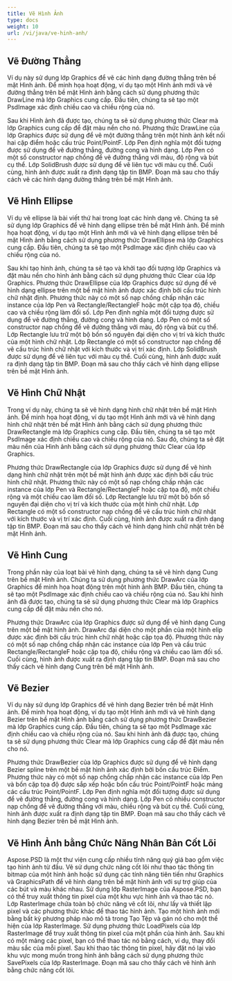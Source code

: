 ```yaml
---
title: Vẽ Hình Ảnh
type: docs
weight: 10
url: /vi/java/ve-hinh-anh/
---
```


## **Vẽ Đường Thẳng**
Ví dụ này sử dụng lớp Graphics để vẽ các hình dạng đường thẳng trên bề mặt Hình ảnh. Để minh họa hoạt động, ví dụ tạo một Hình ảnh mới và vẽ đường thẳng trên bề mặt Hình ảnh bằng cách sử dụng phương thức DrawLine mà lớp Graphics cung cấp. Đầu tiên, chúng ta sẽ tạo một PsdImage xác định chiều cao và chiều rộng của nó.

Sau khi Hình ảnh đã được tạo, chúng ta sẽ sử dụng phương thức Clear mà lớp Graphics cung cấp để đặt màu nền cho nó. Phương thức DrawLine của lớp Graphics được sử dụng để vẽ một đường thẳng trên một hình ảnh kết nối hai cặp điểm hoặc cấu trúc Point/PointF. Lớp Pen định nghĩa một đối tượng được sử dụng để vẽ đường thẳng, đường cong và hình dạng. Lớp Pen có một số constructor nạp chồng để vẽ đường thẳng với màu, độ rộng và bút cụ thể. Lớp SolidBrush được sử dụng để vẽ liên tục với màu cụ thể. Cuối cùng, hình ảnh được xuất ra định dạng tập tin BMP. Đoạn mã sau cho thấy cách vẽ các hình dạng đường thẳng trên bề mặt Hình ảnh.

## **Vẽ Hình Ellipse**
Ví dụ vẽ ellipse là bài viết thứ hai trong loạt các hình dạng vẽ. Chúng ta sẽ sử dụng lớp Graphics để vẽ hình dạng ellipse trên bề mặt Hình ảnh. Để minh họa hoạt động, ví dụ tạo một Hình ảnh mới và vẽ hình dạng ellipse trên bề mặt Hình ảnh bằng cách sử dụng phương thức DrawEllipse mà lớp Graphics cung cấp. Đầu tiên, chúng ta sẽ tạo một PsdImage xác định chiều cao và chiều rộng của nó.

Sau khi tạo hình ảnh, chúng ta sẽ tạo và khởi tạo đối tượng lớp Graphics và đặt màu nền cho hình ảnh bằng cách sử dụng phương thức Clear của lớp Graphics. Phương thức DrawEllipse của lớp Graphics được sử dụng để vẽ hình dạng ellipse trên một bề mặt hình ảnh được xác định bởi cấu trúc hình chữ nhật định. Phương thức này có một số nạp chồng chấp nhận các instance của lớp Pen và Rectangle/RectangleF hoặc một cặp tọa độ, chiều cao và chiều rộng làm đối số. Lớp Pen định nghĩa một đối tượng được sử dụng để vẽ đường thẳng, đường cong và hình dạng. Lớp Pen có một số constructor nạp chồng để vẽ đường thẳng với màu, độ rộng và bút cụ thể. Lớp Rectangle lưu trữ một bộ bốn số nguyên đại diện cho vị trí và kích thước của một hình chữ nhật. Lớp Rectangle có một số constructor nạp chồng để vẽ cấu trúc hình chữ nhật với kích thước và vị trí xác định. Lớp SolidBrush được sử dụng để vẽ liên tục với màu cụ thể. Cuối cùng, hình ảnh được xuất ra định dạng tập tin BMP. Đoạn mã sau cho thấy cách vẽ hình dạng ellipse trên bề mặt Hình ảnh.

## **Vẽ Hình Chữ Nhật**
Trong ví dụ này, chúng ta sẽ vẽ hình dạng hình chữ nhật trên bề mặt Hình ảnh. Để minh họa hoạt động, ví dụ tạo một Hình ảnh mới và vẽ hình dạng hình chữ nhật trên bề mặt Hình ảnh bằng cách sử dụng phương thức DrawRectangle mà lớp Graphics cung cấp. Đầu tiên, chúng ta sẽ tạo một PsdImage xác định chiều cao và chiều rộng của nó. Sau đó, chúng ta sẽ đặt màu nền của Hình ảnh bằng cách sử dụng phương thức Clear của lớp Graphics.

Phương thức DrawRectangle của lớp Graphics được sử dụng để vẽ hình dạng hình chữ nhật trên một bề mặt hình ảnh được xác định bởi cấu trúc hình chữ nhật. Phương thức này có một số nạp chồng chấp nhận các instance của lớp Pen và Rectangle/RectangleF hoặc cặp tọa độ, một chiều rộng và một chiều cao làm đối số. Lớp Rectangle lưu trữ một bộ bốn số nguyên đại diện cho vị trí và kích thước của một hình chữ nhật. Lớp Rectangle có một số constructor nạp chồng để vẽ cấu trúc hình chữ nhật với kích thước và vị trí xác định. Cuối cùng, hình ảnh được xuất ra định dạng tập tin BMP. Đoạn mã sau cho thấy cách vẽ hình dạng hình chữ nhật trên bề mặt Hình ảnh.

## **Vẽ Hình Cung**
Trong phần này của loạt bài vẽ hình dạng, chúng ta sẽ vẽ hình dạng Cung trên bề mặt Hình ảnh. Chúng ta sử dụng phương thức DrawArc của lớp Graphics để minh họa hoạt động trên một hình ảnh BMP. Đầu tiên, chúng ta sẽ tạo một PsdImage xác định chiều cao và chiều rộng của nó. Sau khi hình ảnh đã được tạo, chúng ta sẽ sử dụng phương thức Clear mà lớp Graphics cung cấp để đặt màu nền cho nó.

Phương thức DrawArc của lớp Graphics được sử dụng để vẽ hình dạng Cung trên một bề mặt hình ảnh. DrawArc đại diện cho một phần của một hình elip được xác định bởi cấu trúc hình chữ nhật hoặc cặp tọa độ. Phương thức này có một số nạp chồng chấp nhận các instance của lớp Pen và cấu trúc Rectangle/RectangleF hoặc cặp tọa độ, chiều rộng và chiều cao làm đối số. Cuối cùng, hình ảnh được xuất ra định dạng tập tin BMP. Đoạn mã sau cho thấy cách vẽ hình dạng Cung trên bề mặt Hình ảnh.

## **Vẽ Bezier**
Ví dụ này sử dụng lớp Graphics để vẽ hình dạng Bezier trên bề mặt Hình ảnh. Để minh họa hoạt động, ví dụ tạo một Hình ảnh mới và vẽ hình dạng Bezier trên bề mặt Hình ảnh bằng cách sử dụng phương thức DrawBezier mà lớp Graphics cung cấp. Đầu tiên, chúng ta sẽ tạo một PsdImage xác định chiều cao và chiều rộng của nó. Sau khi hình ảnh đã được tạo, chúng ta sẽ sử dụng phương thức Clear mà lớp Graphics cung cấp để đặt màu nền cho nó.

Phương thức DrawBezier của lớp Graphics được sử dụng để vẽ hình dạng Bezier spline trên một bề mặt hình ảnh xác định bởi bốn cấu trúc Điểm. Phương thức này có một số nạp chồng chấp nhận các instance của lớp Pen và bốn cặp tọa độ được sắp xếp hoặc bốn cấu trúc Point/PointF hoặc mảng các cấu trúc Point/PointF. Lớp Pen định nghĩa một đối tượng được sử dụng để vẽ đường thẳng, đường cong và hình dạng. Lớp Pen có nhiều constructor nạp chồng để vẽ đường thẳng với màu, chiều rộng và bút cụ thể. Cuối cùng, hình ảnh được xuất ra định dạng tập tin BMP. Đoạn mã sau cho thấy cách vẽ hình dạng Bezier trên bề mặt Hình ảnh.

## **Vẽ Hình Ảnh bằng Chức Năng Nhân Bản Cốt Lõi**
Aspose.PSD là một thư viện cung cấp nhiều tính năng quý giá bao gồm việc tạo hình ảnh từ đầu. Vẽ sử dụng chức năng cốt lõi như thao tác thông tin bitmap của một hình ảnh hoặc sử dụng các tính năng tiên tiến như Graphics và GraphicsPath để vẽ hình dạng trên bề mặt hình ảnh với sự trợ giúp của các bút và màu khác nhau. Sử dụng lớp RasterImage của Aspose.PSD, bạn có thể truy xuất thông tin pixel của một khu vực hình ảnh và thao tác nó. Lớp RasterImage chứa toàn bộ chức năng vẽ cốt lõi, như lấy và thiết lập pixel và các phương thức khác để thao tác hình ảnh. Tạo một hình ảnh mới bằng bất kỳ phương pháp nào mô tả trong Tạo Tệp và gán nó cho một thể hiện của lớp RasterImage. Sử dụng phương thức LoadPixels của lớp RasterImage để truy xuất thông tin pixel của một phần của hình ảnh. Sau khi có một mảng các pixel, bạn có thể thao tác nó bằng cách, ví dụ, thay đổi màu sắc của mỗi pixel. Sau khi thao tác thông tin pixel, hãy đặt nó lại vào khu vực mong muốn trong hình ảnh bằng cách sử dụng phương thức SavePixels của lớp RasterImage. Đoạn mã sau cho thấy cách vẽ hình ảnh bằng chức năng cốt lõi.
